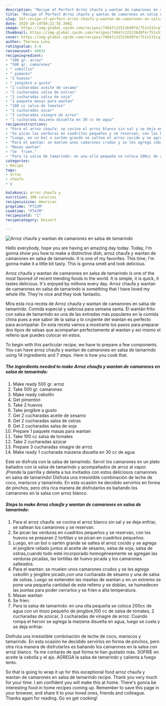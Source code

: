 ```yaml
---
description: "Recipe of Perfect Arroz chaufa y wantan de camarones en salsa de tamarindo"
title: "Recipe of Perfect Arroz chaufa y wantan de camarones en salsa de tamarindo"
slug: 347-recipe-of-perfect-arroz-chaufa-y-wantan-de-camarones-en-salsa-de-tamarindo
date: 2020-10-14T00:22:55.390Z
image: https://img-global.cpcdn.com/recipes/74647c225136d9f4/751x532cq70/arroz-chaufa-y-wantan-de-camarones-en-salsa-de-tamarindo-foto-principal.jpg
thumbnail: https://img-global.cpcdn.com/recipes/74647c225136d9f4/751x532cq70/arroz-chaufa-y-wantan-de-camarones-en-salsa-de-tamarindo-foto-principal.jpg
cover: https://img-global.cpcdn.com/recipes/74647c225136d9f4/751x532cq70/arroz-chaufa-y-wantan-de-camarones-en-salsa-de-tamarindo-foto-principal.jpg
author: Theresa Luna
ratingvalue: 4.4
reviewcount: 46631
recipeingredient:
- "500 gr. arroz"
- "500 gr. camarones"
- " cebollin"
- " pimentn"
- "2 huevos"
- " jengibre a gusto"
- "2 cucharadas aceite de sesamo"
- "2 cucharadas salsa de ostras"
- "2 cucharadas salsa de soja"
- "1 paquete masas para wantan"
- "100 cc salsa de tomates"
- "2 cucharadas azcar"
- "3 cucharadas vinagre de arroz"
- "1 cucharada maizena disuelta en 30 cc de agua"
recipeinstructions:
- "Para el arroz chaufa: se cocina el arroz blanco sin sal y se deja enfriar, se saltean los camarones y se reservan."
- "Se pican las verduras en cuadritos pequeños y se reservan, con los huevos se preparan 2 tortillas y se pican en cuadritos pequeños."
- "Luego, en un bol o sartén grande se saltea el arroz cocido y se agrega el jengibre rallado juntos al aceite de sésamo, salsa de soja, salsa de ostras,cuando todo esté incorporado homogéneamente se agregan las verduras picadas, las tortillas de huevo picada y los camarones salteados."
- "Para el wantan: se muelen unos camarones crudos y se les agrega cebollín y jengibre picado,con una cucharada de sésamo y una de salsa de ostras. Luego se extienden las masitas de wantan y en un extremo se pone una pequeña cantidad de este relleno y se doblan, se humedecen las puntas para poder cerrarlos y se fríen a alta temperatura."
- "Masas wantan"
- "Se  fríen."
- "Para la salsa de tamarindo: en una olla pequeña se coloca 200cc de agua con un trozo pequeño de jengibre,100 cc de salsa de tomates, 2 cucharadas de azúcar, 3 cucharadas de vinagre  de arroz. Cuando rompa el hervor se agrega la maizena disuelta en agua, luego se cuela y se deja enfriar."
categories:
- Recipe
tags:
- arroz
- chaufa
- y

katakunci: arroz chaufa y 
nutrition: 300 calories
recipecuisine: American
preptime: "PT22M"
cooktime: "PT47M"
recipeyield: "1"
recipecategory: Dessert

---
```



![Arroz chaufa y wantan de camarones en salsa de tamarindo](https://img-global.cpcdn.com/recipes/74647c225136d9f4/751x532cq70/arroz-chaufa-y-wantan-de-camarones-en-salsa-de-tamarindo-foto-principal.jpg)

Hello everybody, hope you are having an amazing day today. Today, I'm gonna show you how to make a distinctive dish, arroz chaufa y wantan de camarones en salsa de tamarindo. It is one of my favorites. This time, I'm gonna make it a little bit tasty. This is gonna smell and look delicious.

Arroz chaufa y wantan de camarones en salsa de tamarindo is one of the most favored of recent trending foods in the world. It is simple, it is quick, it tastes delicious. It's enjoyed by millions every day. Arroz chaufa y wantan de camarones en salsa de tamarindo is something that I have loved my whole life. They're nice and they look fantastic.

Mira esta rica receta de Arroz chaufa y wantan de camarones en salsa de tamarindo. Comida especial y sabrosa para semana santa. El wantán frito con salsa de tamarindo es una de las entradas más populares en la comida china pues a ese sabor de la salsa y lo crujiente del wantan es perfecto para acompañar. En esta receta vamos a mostrarte los pasos para preparar dos tipos de salsas que acompañan perfectamente al wantan y así mismo el relleno que puedes colocar en estos.


To begin with this particular recipe, we have to prepare a few components. You can have arroz chaufa y wantan de camarones en salsa de tamarindo using 14 ingredients and 7 steps. Here is how you cook that.

<!--inarticleads1-->

##### The ingredients needed to make Arroz chaufa y wantan de camarones en salsa de tamarindo:

1. Make ready 500 gr. arroz
1. Take 500 gr. camarones
1. Make ready  cebollin
1. Get  pimentón
1. Take 2 huevos
1. Take  jengibre a gusto
1. Get 2 cucharadas aceite de sesamo
1. Get 2 cucharadas salsa de ostras
1. Get 2 cucharadas salsa de soja
1. Prepare 1 paquete masas para wantan
1. Take 100 cc salsa de tomates
1. Take 2 cucharadas azúcar
1. Prepare 3 cucharadas vinagre de arroz
1. Make ready 1 cucharada maizena disuelta en 30 cc de agua


Este se disfruta con la salsa de tamarindo. Servir los camarones en un plato bañados con la salsa de tamarindo y acompañados de arroz al vapor. ¡Prende la parrilla y deleita a tus invitados con estos deliciosos camarones en salsa de tamarindo! Disfruta una irresistible combinación de leche de coco, mariscos y tamarindo. En esta ocasión he decidido servirlos en forma de pinchos, pero otra rica manera de disfrutarlos es bañando los camarones en la salsa con arroz blanco. 

<!--inarticleads2-->

##### Steps to make Arroz chaufa y wantan de camarones en salsa de tamarindo:

1. Para el arroz chaufa: se cocina el arroz blanco sin sal y se deja enfriar, se saltean los camarones y se reservan.
1. Se pican las verduras en cuadritos pequeños y se reservan, con los huevos se preparan 2 tortillas y se pican en cuadritos pequeños.
1. Luego, en un bol o sartén grande se saltea el arroz cocido y se agrega el jengibre rallado juntos al aceite de sésamo, salsa de soja, salsa de ostras,cuando todo esté incorporado homogéneamente se agregan las verduras picadas, las tortillas de huevo picada y los camarones salteados.
1. Para el wantan: se muelen unos camarones crudos y se les agrega cebollín y jengibre picado,con una cucharada de sésamo y una de salsa de ostras. Luego se extienden las masitas de wantan y en un extremo se pone una pequeña cantidad de este relleno y se doblan, se humedecen las puntas para poder cerrarlos y se fríen a alta temperatura.
1. Masas wantan
1. Se  fríen.
1. Para la salsa de tamarindo: en una olla pequeña se coloca 200cc de agua con un trozo pequeño de jengibre,100 cc de salsa de tomates, 2 cucharadas de azúcar, 3 cucharadas de vinagre  de arroz. Cuando rompa el hervor se agrega la maizena disuelta en agua, luego se cuela y se deja enfriar.


Disfruta una irresistible combinación de leche de coco, mariscos y tamarindo. En esta ocasión he decidido servirlos en forma de pinchos, pero otra rica manera de disfrutarlos es bañando los camarones en la salsa con arroz blanco. Ya me contarás de qué forma te han gustado más. SOFRÍE en aceite la cebolla y el ajo. AGREGA la salsa de tamarindo y calienta a fuego lento. 

So that is going to wrap it up for this exceptional food arroz chaufa y wantan de camarones en salsa de tamarindo recipe. Thank you very much for your time. I am confident you will make this at home. There's gonna be interesting food in home recipes coming up. Remember to save this page in your browser, and share it to your loved ones, friends and colleague. Thanks again for reading. Go on get cooking!
